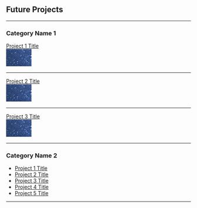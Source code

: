 ## Future Projects

---

### Category Name 1

[Project 1 Title](/sample_page)
<br>
<img src="Images/dummy_thumbnail.PNG?raw=true"/>

---
[Project 2 Title](/sample_page)
<br>
<img src="Images/dummy_thumbnail.PNG?raw=true"/>

---
[Project 3 Title](/sample_page)
<br>
<img src="Images/dummy_thumbnail.PNG?raw=true"/>

---

### Category Name 2

- [Project 1 Title](http://example.com/)
- [Project 2 Title](http://example.com/)
- [Project 3 Title](http://example.com/)
- [Project 4 Title](http://example.com/)
- [Project 5 Title](http://example.com/)

---
